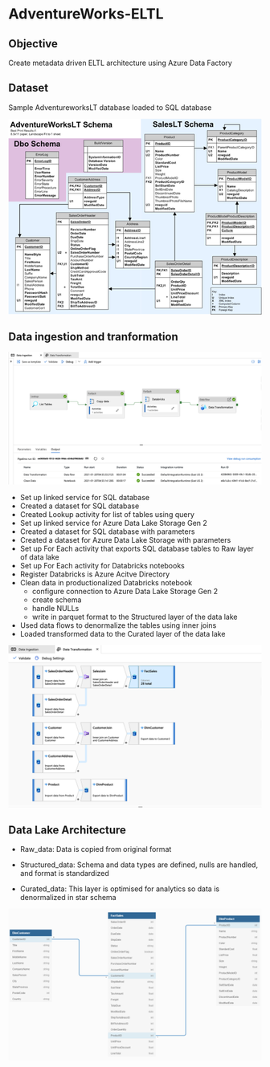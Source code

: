 # AdventureWorks-ELTL
## Objective
Create metadata driven ELTL architecture using Azure Data Factory

## Dataset
Sample AdventureworksLT database loaded to SQL database

![](https://github.com/smithashley/Adventureworks-ELTL/blob/main/images/adventureworkslt.png)

## Data ingestion and tranformation

![](https://github.com/smithashley/Adventureworks-ELTL/blob/main/images/DataIngestion.png)

- Set up linked service for SQL database
- Created a dataset for SQL database
- Created Lookup activity for list of tables using query
- Set up linked service for Azure Data Lake Storage Gen 2
- Created a dataset for SQL database with parameters
- Created a dataset for Azure Data Lake Storage with parameters
- Set up For Each activity that exports SQL database tables to Raw layer of data lake
- Set up For Each activity for Databricks notebooks 
- Register Databricks is Azure Acitve Directory
- Clean data in productionalized Databricks notebook 
  - configure connection to Azure Data Lake Storage Gen 2
  - create schema
  - handle NULLs
  - write in parquet format to the Structured layer of the data lake
- Used data flows to denormalize the tables using inner joins
- Loaded transformed data to the Curated layer of the data lake

![](https://github.com/smithashley/Adventureworks-ELTL/blob/main/images/DataTransformation.png)


## Data Lake Architecture

- Raw_data: Data is copied from original format

- Structured_data: Schema and data types are defined, nulls are handled, and format is standardized

- Curated_data: This layer is optimised for analytics so data is denormalized in star schema

![](https://github.com/smithashley/Adventureworks-ELTL/blob/main/images/datamodeldiagram.png)
